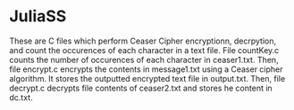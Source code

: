 # JuliaSS
These are C files which perform Ceaser Cipher encryptionn, decrpytion, and count the occurences of each character in a text file. File countKey.c counts the number of occurences of each character in ceaser1.txt. Then, file encrypt.c encrypts the contents in message1.txt using a Ceaser cipher algorithm. It stores the outputted encrypted text file in output.txt. Then, file decrypt.c decrypts file contents of ceaser2.txt and stores he content in dc.txt.

